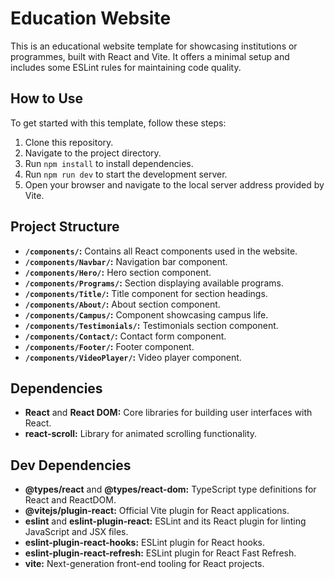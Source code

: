 
# Education Website

This is an educational website template for showcasing institutions or programmes, built with React and Vite. It offers a minimal setup and includes some ESLint rules for maintaining code quality.


## How to Use

To get started with this template, follow these steps:

1. Clone this repository.
2. Navigate to the project directory.
3. Run `npm install` to install dependencies.
4. Run `npm run dev` to start the development server.
5. Open your browser and navigate to the local server address provided by Vite.

## Project Structure

- **`/components/`:** Contains all React components used in the website.
- **`/components/Navbar/`:** Navigation bar component.
- **`/components/Hero/`:** Hero section component.
- **`/components/Programs/`:** Section displaying available programs.
- **`/components/Title/`:** Title component for section headings.
- **`/components/About/`:** About section component.
- **`/components/Campus/`:** Component showcasing campus life.
- **`/components/Testimonials/`:** Testimonials section component.
- **`/components/Contact/`:** Contact form component.
- **`/components/Footer/`:** Footer component.
- **`/components/VideoPlayer/`:** Video player component.

## Dependencies

- **React** and **React DOM:** Core libraries for building user interfaces with React.
- **react-scroll:** Library for animated scrolling functionality.

## Dev Dependencies

- **@types/react** and **@types/react-dom:** TypeScript type definitions for React and ReactDOM.
- **@vitejs/plugin-react:** Official Vite plugin for React applications.
- **eslint** and **eslint-plugin-react:** ESLint and its React plugin for linting JavaScript and JSX files.
- **eslint-plugin-react-hooks:** ESLint plugin for React hooks.
- **eslint-plugin-react-refresh:** ESLint plugin for React Fast Refresh.
- **vite:** Next-generation front-end tooling for React projects.